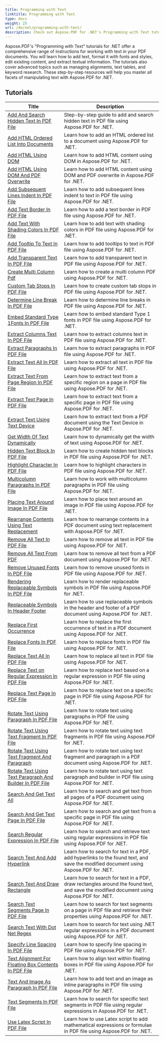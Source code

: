 ```yaml
---
title: Programming with Text
linktitle: Programming with Text
type: docs
weight: 25
url: /de/net/programming-with-text/
description: Check out Aspose.PDF for .NET's Programming with Text tutorials, which walk you through advanced text manipulation in your PDF documents.
---
```

Aspose.PDF's "Programming with Text" tutorials for .NET offer a comprehensive range of instructions for working with text in your PDF documents. You will learn how to add text, format it with fonts and styles, edit existing content, and extract textual information. The tutorials also cover advanced topics such as managing alignments, text tables, and keyword research. These step-by-step resources will help you master all facets of manipulating text with Aspose.PDF for .NET.

## Tutorials
| Title | Description |
| --- | --- | 
| [Add And Search Hidden Text In PDF File](./add-and-search-hidden-text/) | Step-by-step guide to add and search hidden text in PDF file using Aspose.PDF for .NET. |  
| [Add HTML Ordered List Into Documents](./add-html-ordered-list-into-documents/) | Learn how to add an HTML ordered list to a document using Aspose.PDF for .NET. |  
| [Add HTML Using DOM](./add-html-using-dom/) | Learn how to add HTML content using DOM in Aspose.PDF for .NET. |  
| [Add HTML Using DOM And PDF Overwrite](./add-html-using-dom-and-overwrite/) | Learn how to add HTML content using DOM and PDF overwrite in Aspose.PDF for .NET. |  
| [Add Subsequent Lines Indent In PDF File](./add-subsequent-lines-indent/) | Learn how to add subsequent lines indent to text in PDF file using Aspose.PDF for .NET. |  
| [Add Text Border In PDF File](./add-text-border/) | Learn how to add a text border in PDF file using Aspose.PDF for .NET. |  
| [Add Text With Shading Colors In PDF File](./add-text-with-shading-colors/) | Learn how to add text with shading colors in PDF file using Aspose.PDF for .NET. |  
| [Add Tooltip To Text In PDF File](./add-tooltip-to-text/) | Learn how to add tooltips to text in PDF file using Aspose.PDF for .NET. |  
| [Add Transparent Text In PDF File](./add-transparent-text/) | Learn how to add transparent text in PDF file using Aspose.PDF for .NET. |  
| [Create Multi Column Pdf](./create-multi-column-pdf/) | Learn how to create a multi column PDF using Aspose.PDF for .NET. |  
| [Custom Tab Stops In PDF File](./custom-tab-stops/) | Learn how to create custom tab stops in PDF file using Aspose.PDF for .NET. |  
| [Determine Line Break In PDF File](./determine-line-break/) | Learn how to determine line breaks in PDF file using Aspose.PDF for .NET. |  
| [Embed Standard Type 1Fonts In PDF File](./embed-standard-type-1fonts/) | Learn how to embed standard Type 1 fonts in PDF file using Aspose.PDF for .NET. |  
| [Extract Columns Text In PDF File](./extract-columns-text/) | Learn how to extract columns text in PDF file using Aspose.PDF for .NET. |  
| [Extract Paragraphs In PDF File](./extract-paragraphs/) | Learn how to extract paragraphs in PDF file using Aspose.PDF for .NET. |   
| [Extract Text All In PDF File](./extract-text-all/) |Learn how to extract all text in PDF file using Aspose.PDF for .NET.|  
| [Extract Text From Page Region In PDF File](./extract-text-from-page-region/) | Learn how to extract text from a specific region on a page in PDF file using Aspose.PDF for .NET. |  
| [Extract Text Page In PDF File](./extract-text-page/) | Learn how to extract text from a specific page in PDF file using Aspose.PDF for .NET. |  
| [Extract Text Using Text Device](./extract-text-using-text-device/) | Learn how to extract text from a PDF document using the Text Device in Aspose.PDF for .NET. |  
| [Get Width Of Text Dynamically](./get-width-of-text-dynamically/) | Learn how to dynamically get the width of text using Aspose.PDF for .NET. |  
| [Hidden Text Block In PDF File](./hidden-text-block/) | Learn how to create hidden text blocks in PDF file using Aspose.PDF for .NET. |  
| [Highlight Character In PDF File](./highlight-character-in-pdf/) | Learn how to highlight characters in PDF file using Aspose.PDF for .NET. |  
| [Multicolumn Paragraphs In PDF File](./multicolumn-paragraphs/) | Learn how to work with multicolumn paragraphs in PDF file using Aspose.PDF for .NET. |  
| [Placing Text Around Image In PDF File](./placing-text-around-image/) | Learn how to place text around an image in PDF file using Aspose.PDF for .NET. |  
| [Rearrange Contents Using Text Replacement](./rearrange-contents-using-text-replacement/) | Learn how to rearrange contents in a PDF document using text replacement with Aspose.PDF for .NET. |  
| [Remove All Text In PDF File](./remove-all-text/) | Learn how to remove all text in PDF file using Aspose.PDF for .NET. |  
| [Remove All Text From PDF](./remove-all-text-from-pdf/) | Learn how to remove all text from a PDF document using Aspose.PDF for .NET. |  
| [Remove Unused Fonts In PDF File](./remove-unused-fonts/) | Learn how to remove unused fonts in PDF file using Aspose.PDF for .NET. |  
| [Rendering Replaceable Symbols In PDF File](./rendering-replaceable-symbols/) | Learn how to render replaceable symbols in PDF file using Aspose.PDF for .NET. |  
| [Replaceable Symbols In Header Footer](./replaceable-symbols-in-header-footer/) | Learn how to use replaceable symbols in the header and footer of a PDF document using Aspose.PDF for .NET. |  
| [Replace First Occurrence](./replace-first-occurrence/) | Learn how to replace the first occurrence of text in a PDF document using Aspose.PDF for .NET. |  
| [Replace Fonts In PDF File](./replace-fonts/) | Learn how to replace fonts in PDF file using Aspose.PDF for .NET. |  
| [Replace Text All In PDF File](./replace-text-all/) | Learn how to replace all text in PDF file using Aspose.PDF for .NET. |  
| [Replace Text on Regular Expression In PDF File](./replace-text-on-regular-expression/) | Learn how to replace text based on a regular expression in PDF file using Aspose.PDF for .NET. |  
| [Replace Text Page In PDF File](./replace-text-page/) | Learn how to replace text on a specific page in PDF file using Aspose.PDF for .NET. |  
| [Rotate Text Using Paragraph In PDF File](./rotate-text-using-paragraph/) | Learn how to rotate text using paragraphs in PDF file using Aspose.PDF for .NET. |  
| [Rotate Text Using Text Fragment In PDF File](./rotate-text-using-text-fragment/) | Learn how to rotate text using text fragments in PDF file using Aspose.PDF for .NET. |  
| [Rotate Text Using Text Fragment And Paragraph](./rotate-text-using-text-fragment-and-paragraph/) | Learn how to rotate text using text fragment and paragraph in a PDF document using Aspose.PDF for .NET. |  
| [Rotate Text Using Text Paragraph And Builder In PDF File](./rotate-text-using-text-paragraph-and-builder/) | Learn how to rotate text using text paragraph and builder in PDF file using Aspose.PDF for .NET. |  
| [Search And Get Text All](./search-and-get-text-all/) | Learn how to search and get text from all pages of a PDF document using Aspose.PDF for .NET. |  
| [Search And Get Text Page In PDF File](./search-and-get-text-page/) | Learn how to search and get text from a specific page in PDF file using Aspose.PDF for .NET. |  
| [Search Regular Expression In PDF File](./search-regular-expression/) | Learn how to search and retrieve text using regular expressions in PDF file using Aspose.PDF for .NET. |  
| [Search Text And Add Hyperlink](./search-text-and-add-hyperlink/) | Learn how to search for text in a PDF, add hyperlinks to the found text, and save the modified document using Aspose.PDF for .NET. |  
| [Search Text And Draw Rectangle](./search-text-and-draw-rectangle/) | Learn how to search for text in a PDF, draw rectangles around the found text, and save the modified document using Aspose.PDF for .NET. |  
| [Search Text Segments Page In PDF File](./search-text-segments-page/) | Learn how to search for text segments on a page in PDF file and retrieve their properties using Aspose.PDF for .NET. |  
| [Search Text With Dot Net Regex](./search-text-with-dot-net-regex/) | Learn how to search for text using .NET regular expressions in a PDF document using Aspose.PDF for .NET. |   
| [Specify Line Spacing In PDF File](./specify-line-spacing/) | Learn how to specify line spacing in PDF file using Aspose.PDF for .NET. |  
| [Text Alignment For Floating Box Contents In PDF File](./text-alignment-for-floating-box-contents/) | Learn how to align text within floating boxes in PDF file using Aspose.PDF for .NET. |  
| [Text And Image As Paragraph In PDF File](./text-and-image-as-paragraph/) | Learn how to add text and an image as inline paragraphs in PDF file using Aspose.PDF for .NET. |  
| [Text Segments In PDF File](./text-segments/) | Learn how to search for specific text segments in PDF file using regular expressions in Aspose.PDF for .NET. |  
| [Use Latex Script In PDF File](./use-latex-script/) | Learn how to use Latex script to add mathematical expressions or formulae in PDF file using Aspose.PDF for .NET. |  